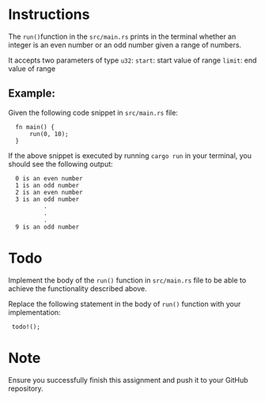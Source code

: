 # Instructions

The `run()`function in the `src/main.rs` prints in the terminal whether an integer is an even number or an odd number given a range of numbers.
 
 It accepts two parameters of type `u32`:
 `start`: start value of range
 `limit`: end value of range
 
 ## Example:
 Given the following code snippet in `src/main.rs` file:
 
      fn main() {
          run(0, 10);
      }
 
 If the above snippet is executed by running `cargo run` in your terminal, you should see the following output:

      0 is an even number
      1 is an odd number
      2 is an even number
      3 is an odd number
              .
              .
              .
      9 is an odd number

# Todo
Implement the body of the `run()` function in `src/main.rs` file to be able to achieve the functionality described above.

Replace the following statement in the body of `run()` function with your implementation:

     todo!();

# Note
Ensure you successfully finish this assignment and push it to your GitHub repository.